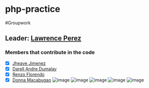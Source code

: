 # php-practice
#Groupwork
## Leader: [Lawrence Perez](https://github.com/Eloquade)
### Members that contribute in the code

- [x] [Jheave Jimenez](https://github.com/jheavejimenez)
- [x] [Darell Andre Dumalay](https://github.com/MadDog-afk)
- [x] [Renzo Florendo](https://github.com/groundrenzo)
- [x] [Donna Macabugao](https://github.com/Donna127-beep)
![image](https://user-images.githubusercontent.com/79312196/116544007-2bdf4700-a921-11eb-89da-2f772dd7a062.png)
![image](https://user-images.githubusercontent.com/79312196/116544090-487b7f00-a921-11eb-8868-5ec80ce4244d.png)
![image](https://user-images.githubusercontent.com/79312196/116544109-4d403300-a921-11eb-84ad-d6e913885671.png)
![image](https://user-images.githubusercontent.com/79312196/116544132-529d7d80-a921-11eb-8aa3-1771bc8588d0.png)
![image](https://user-images.githubusercontent.com/79312196/116544149-58935e80-a921-11eb-9c16-fe0000ecd0fa.png)
